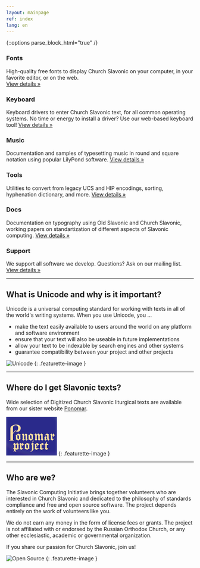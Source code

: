 ```yaml
---
layout: mainpage
ref: index
lang: en
---
```

{::options parse_block_html="true" /}

<div class="row">
  <div class="col-md-4">

### Fonts

High-quality free fonts to display Church Slavonic on your computer, in your favorite editor, or on the web.    
[View details »](/fonts.html)

  </div>
  <div class="col-md-4">

### Keyboard

Keyboard drivers to enter Church Slavonic text, for all common operating systems. 
No time or energy to install a driver? Use our web-based keyboard tool!
[View details »](/keyboard.html)

  </div>
  <div class="col-md-4">

### Music

Documentation and samples of typesetting music in round and square notation using popular LilyPond software.
[View details »](/music.html)

  </div>
</div>

<div class="row">
  <div class="col-md-4">

### Tools

Utilities to convert from legacy UCS and HIP encodings, sorting, hyphenation dictionary, and more.
[View details »](/tools.html)

  </div>
  <div class="col-md-4">

### Docs

Documentation on typography using Old Slavonic and Church Slavonic, 
working papers on standartization of different aspects of Slavonic computing.
[View details »](/dox.html)

  </div>
  <div class="col-md-4">

### Support

We support all software we develop. Questions? Ask on our mailing list.
[View details »](http://ponomar.net/mailman/listinfo/sci-users_ponomar.net)

  </div>
</div>

<!-- Featurette -->
<hr class="featurette-divider" />
<div class="row"><div class="col-md-9">
    
## What is Unicode and why is it important?

Unicode is a universal computing standard for working with texts in all of the world's 
writing systems. When you use Unicode, you ...

* make the text easily available to users around the world on any platform and software environment
* ensure that your text will also be useable in future implementations
* allow your text to be indexable by search engines and other systems
* guarantee compatibility between your project and other projects

</div><div class="col-md-3">
  
![Unicode](https://upload.wikimedia.org/wikipedia/commons/a/ab/Unicode_logo.svg)
{: .featurette-image }

</div></div>

<hr class="featurette-divider" />
<div class="row"><div class="col-md-9 push-md-3">

## Where do I get Slavonic texts?

Wide selection of Digitized Church Slavonic liturgical texts are available from our sister
website [Ponomar](http://www.ponomar.net/cgi-bin/maktabah.cgi).

</div><div class="col-md-3 pull-md-9">

![Ponomar](/images/ponomar-banner.png)
{: .featurette-image }

</div></div>

<hr class="featurette-divider" />
<div class="row"><div class="col-md-9">

## Who are we?

The Slavonic Computing Initiative brings together volunteers who are interested in Church Slavonic 
and dedicated to the philosophy of standards compliance and free and open source software. 
The project depends entirely on the work of volunteers like you.

We do not earn any money in the form of license fees or grants. 
The project is not affiliated with or endorsed by the Russian Orthodox Church, or any other ecclesiastic, 
academic or governmental organization.

If you share our passion for Church Slavonic, join us!

</div><div class="col-md-3">

![Open Source](https://opensource.org/files/osi_standard_logo.png)
{: .featurette-image }

</div>
</div>
